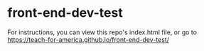 # front-end-dev-test
For instructions, you can view this repo's index.html file, or go to 
<a href="https://teach-for-america.github.io/front-end-dev-test/">https://teach-for-america.github.io/front-end-dev-test/</a>